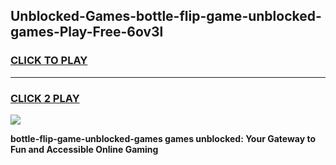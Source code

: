 
## Unblocked-Games-bottle-flip-game-unblocked-games-Play-Free-6ov3l
<h3>
<a href="https://premium76.site?title=bottle-flip-game-unblocked-games&ref=19M">CLICK TO PLAY</a></h3>
<hr>

<h3>
<a href="https://premium76.site?title=bottle-flip-game-unblocked-games&ref=19M">CLICK 2 PLAY</a>
  
</h3>

<a href="https://premium76.site?title=bottle-flip-game-unblocked-games&ref=19M"><img src="https://clearcache.store/games.png"></a>


**bottle-flip-game-unblocked-games games unblocked: Your Gateway to Fun and Accessible Online Gaming**
